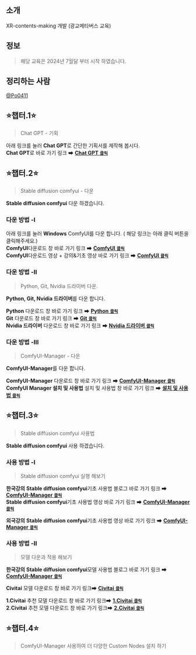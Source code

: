 ## 소개
XR-contents-making 개발 (광교메타버스 교육)

## 정보
> 해당 교육은 2024년 7월달 부터 시작 하였습니다.

## 정리하는 사람
[@Po0411](https://github.com/Po0411)

## ⭐챕터.1⭐
>Chat GPT - 기획

아래 링크를 눌러 **Chat GPT**로 간단한 기획서를 제작해 봅시다.<br>
**Chat GPT**로 바로 가기 링크 ➡ [**Chat GPT** <code>**클릭**</code>](https://chatgpt.com/)

## ⭐챕터.2⭐
> Stable diffusion comfyui - 다운

**Stable diffusion comfyui** 다운 하겠습니다.<br>

### 다운 방법 -Ⅰ
아래 링크를 눌러 **Windows** ComfyUI를 다운 합니다. ( 해당 링크는 아래 클릭 버튼을 클릭해주세요.)<br>
**ComfyUI**다운로드 창 바로 가기 링크 ➡ [**ComfyUI** <code>**클릭**</code>](https://github.com/comfyanonymous/ComfyUI?tab=readme-ov-file#installing)<br>
**ComfyUI**다운로드 영상 + 강의&기초 영상 바로 가기 링크 ➡ [**ComfyUI** <code>**클릭**</code>](https://www.youtube.com/watch?v=R6gggypjVqo)

### 다운 방법 -Ⅱ
> Python, Git, Nvidia 드라이버 다운.

**Python, Git, Nvidia 드라이버**를 다운 합니다.<br>

**Python** 다운로드 창 바로 가기 링크 ➡ [**Python** <code>**클릭**</code>](https://www.python.org/downloads/)<br>
**Git** 다운로드 창 바로 가기 링크 ➡ [**Git** <code>**클릭**</code>](https://git-scm.com/downloads)<br>
**Nvidia 드라이버** 다운로드 창 바로 가기 링크 ➡ [**Nvidia 드라이버** <code>**클릭**</code>](https://www.nvidia.co.kr/Download/index.aspx?lang=kr)

### 다운 방법 -Ⅲ
>ComfyUI-Manager - 다운

**ComfyUI-Manager**를 다운 합니다.<br>

**ComfyUI-Manager** 다운로드 창 바로 가기 링크 ➡ [**ComfyUI-Manager** <code>**클릭**</code>](https://github.com/ltdrdata/ComfyUI-Manager)<br>
**ComfyUI Manager 설치 및 사용법** 설치 및 사용법 창 바로 가기 링크 ➡ [**설치 및 사용법** <code>**클릭**</code>](https://aipoque.com/comfyui-manager-%EC%84%A4%EC%B9%98-%EB%B0%8F-%EC%82%AC%EC%9A%A9%EB%B2%95/#google_vignette)<br>

## ⭐챕터.3⭐
> Stable diffusion comfyui 사용법

**Stable diffusion comfyui** 사용 하겠습니다.<br>

### 사용 방법 -Ⅰ
> Stable diffusion comfyui 실행 해보기

**한국강의**
**Stable diffusion comfyui**기초 사용법 블로그 바로 가기 링크 ➡ [**ComfyUI-Manager** <code>**클릭**</code>](https://www.internetmap.kr/entry/Stable-Diffusion-via-ComfyUI)<br>
**Stable diffusion comfyui**기초 사용법 영상 바로 가기 링크 ➡ [**ComfyUI-Manager** <code>**클릭**</code>](https://www.youtube.com/watch?v=NqmWqd-op1c)<br>

**외국강의**
**Stable diffusion comfyui**기초 사용법 영상 바로 가기 링크 ➡ [**ComfyUI-Manager** <code>**클릭**</code>](https://www.youtube.com/watch?v=gNwg8HLMUuk)<br>

### 사용 방법 -Ⅱ
> 모델 다운과 적용 해보기

**한국강의**
**Stable diffusion comfyui**모델 사용법 블로그 바로 가기 링크 ➡ [**ComfyUI-Manager** <code>**클릭**</code>](https://www.internetmap.kr/entry/Stable-Diffusion-Everything-about-models)<br>

**Civitai** 모델 다운로드 창 바로 가기 링크➡ [**Civitai** <code>**클릭**</code>](https://civitai.com/)<br>

**1.Civitai** 추천 모델 다운로드 창 바로 가기 링크➡ [**1.Civitai** <code>**클릭**</code>](https://civitai.com/models/469902/wai-realcn)<br>
**2.Civitai** 추천 모델 다운로드 창 바로 가기 링크➡ [**2.Civitai** <code>**클릭**</code>](https://civitai.com/models/317902/t-ponynai3)<br>

## ⭐챕터.4⭐
> ComfyUI-Manager 사용하여 더 다양한 Custom Nodes 설치 하기

